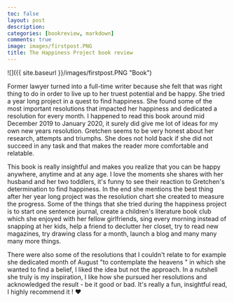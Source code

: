 ```yaml
---
toc: false
layout: post
description: 
categories: [bookreview, markdown]
comments: true
image: images/firstpost.PNG
title: The Happiness Project book review 
---
```


![]({{ site.baseurl }}/images/firstpost.PNG "Book")

Former lawyer turned into a full-time writer because she felt that was right thing to do in order to live up to her truest potential and be happy. She tried a year long project in a quest to find happiness. She found some of the most important resolutions that impacted her happiness and dedicated a resolution for every month. I happened to read this book around mid December 2019 to January 2020, it surely did give me lot of ideas for my own new years resolution. Gretchen seems to be very honest about her research, attempts and triumphs. She does not hold back if she did not succeed in any task and that makes the reader more comfortable and relatable. 

This book is really insightful and makes you realize that you can be happy anywhere, anytime and at any age. I love the moments she shares with her husband and her two toddlers, it's funny to see their reaction to Gretchen's determination to find happiness. In the end she mentions the best thing after her year long project was the resolution chart she created to measure the progress. Some of the things that she tried during the happiness project is to start one sentence journal, create a children's literature book club which she enjoyed with her fellow girlfriends, sing every morning instead of snapping at her kids, help a friend to declutter her closet, try to read new magazines, try drawing class for a month, launch a blog and many many many more things.

There were also some of the resolutions that I couldn't relate to for example she dedicated month of August "to contemplate the heavens " in which she wanted to find a belief, I liked the idea but not the approach. In a nutshell she truly is my inspiration, I like how she pursued her resolutions and acknowledged the result - be it good or bad. It's really a fun, insightful read, I highly recommend it ! ❤️



